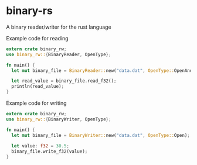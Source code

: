 # binary-rs
A binary reader/writer for the rust language

Example code for reading
```rust
extern crate binary_rw;
use binary_rw::{BinaryReader, OpenType};

fn main() {
  let mut binary_file = BinaryReader::new("data.dat", OpenType::OpenAndCreate);

  let read_value = binary_file.read_f32();
  println(read_value);
}
```

Example code for writing
```rust
extern crate binary_rw;
use binary_rw::{BinaryWriter, OpenType};

fn main() {
  let mut binary_file = BinaryWriter::new("data.dat", OpenType::Open);
  
  let value: f32 = 30.5;
  binary_file.write_f32(value);
}
```
